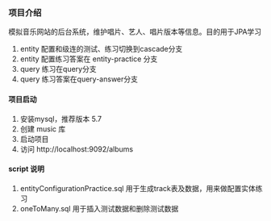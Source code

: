 ### 项目介绍
模拟音乐网站的后台系统，维护唱片、艺人、唱片版本等信息。目的用于JPA学习

1. entity 配置和级连的测试、练习切换到cascade分支
2. entity 配置练习答案在 entity-practice 分支
3. query 练习在query分支
4. query 练习答案在query-answer分支

#### 项目启动
1. 安装mysql，推荐版本 5.7 
2. 创建 music 库
3. 启动项目
4. 访问 http://localhost:9092/albums

#### script 说明
1. entityConfigurationPractice.sql 用于生成track表及数据，用来做配置实体练习
2. oneToMany.sql 用于插入测试数据和删除测试数据


